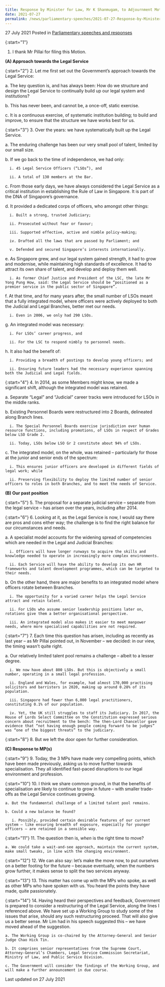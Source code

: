 ```yaml
---
title: Response by Minister for Law, Mr K Shanmugam, to Adjournment Motion Moved by Mr Murali Pillai
date: 2021-07-27
permalink: /news/parliamentary-speeches/2021-07-27-Response-by-Minister-for-Law-to-Adjournment-Motion-Moved-by-Mr-Murali-Pillai
---
```


27 July 2021 Posted in [Parliamentary speeches and responses](/news/parliamentary-speeches)

{:start="1"}
1. I thank Mr Pillai for filing this Motion. 

**(A) Approach towards the Legal Service**

{:start="2"}
2. Let me first set out the Government’s approach towards the Legal Service: 

   a. The key question is, and has always been: How do we structure and design the Legal Service to continually build up our legal system and institutions?
   
   b. This has never been, and cannot be, a once-off, static exercise.
   
   c. It is a continuous exercise, of systematic institution building; to build and improve, to ensure that the structure we have works best for us.  

{:start="3"}
3. Over the years: we have systematically built up the Legal Service. 

   a. The enduring challenge has been our very small pool of talent, limited by our small size.
   
   b. If we go back to the time of independence, we had only:

      i. 45 Legal Service Officers (“LSOs”), and 
      
      ii. A total of 130 members at the Bar.

   c. From those early days, we have always considered the Legal Service as a critical institution in establishing the Rule of Law in Singapore. It is part of the DNA of Singapore’s governance. 
   
   d. It provided a dedicated corps of officers, who amongst other things: 
   
      i. Built a strong, trusted Judiciary;
      
      ii. Prosecuted without fear or favour;
      
      iii. Supported effective, active and nimble policy-making;
      
      iv. Drafted all the laws that are passed by Parliament; and
      
      v. Defended and secured Singapore’s interests internationally.

   e. As Singapore grew, and our legal system gained strength, it had to grow and modernise, while maintaining high standards of excellence. It had to attract its own share of talent, and develop and deploy them well. 

      i. As former Chief Justice and President of the LSC, the late Mr Yong Pung How, said: the Legal Service should be “positioned as a premier service in the public sector of Singapore”.

   f. At that time, and for many years after, the small number of LSOs meant that a fully integrated model, where officers were actively deployed to both the Judicial and Legal Branches, better met our needs. 

      i. Even in 2006, we only had 290 LSOs. 

   g. An integrated model was necessary: 

      i. For LSOs’ career progress, and
      
      ii. For the LSC to respond nimbly to personnel needs. 

   h. It also had the benefit of:

      i. Providing a breadth of postings to develop young officers; and

      ii. Ensuring future leaders had the necessary experience spanning both the Judicial and Legal fields. 

{:start="4"}
4. In 2014, as some Members might know, we made a significant shift, although the integrated model was retained. 

   a. Separate “Legal” and “Judicial” career tracks were introduced for LSOs in the middle ranks.
   
   b. Existing Personnel Boards were restructured into 2 Boards, delineated along Branch lines. 

      i. The Special Personnel Boards exercise jurisdiction over human resource functions, including promotions, of LSOs in respect of Grades below LSO Grade 2. 
      
      ii. Today, LSOs below LSO Gr 2 constitute about 94% of LSOs.

   c. The integrated model, on the whole, was retained – particularly for those at the junior and senior ends of the spectrum: 

      i. This ensures junior officers are developed in different fields of legal work; while  
      
      ii. Preserving flexibility to deploy the limited number of senior officers to roles in both Branches, and to meet the needs of Service. 

**(B) Our past position**

{:start="5"}
5. The proposal for a separate judicial service – separate from the legal service – has arisen over the years, including after 2014. 

{:start="6"}
6. Looking at it, as the Legal Service is now, I would say there are pros and cons either way; the challenge is to find the right balance for our circumstances and needs. 

   a. A specialist model accounts for the widening spread of competencies which are needed in the Legal and Judicial Branches: 

      i. Officers will have longer runways to acquire the skills and knowledge needed to operate in increasingly more complex environments.
      
      ii. Each Service will have the ability to develop its own HR frameworks and talent development programmes, which can be targeted to their needs. 

   b. On the other hand, there are major benefits to an integrated model where officers rotate between Branches. 

      i. The opportunity for a varied career helps the Legal Service attract and retain talent.
      
      ii. For LSOs who assume senior leadership positions later on, rotations give them a better organisational perspective.
      
      iii. An integrated model also makes it easier to meet manpower needs, where more specialised capabilities are not required. 

{:start="7"}
7. Each time this question has arisen, including as recently as last year – as Mr Pillai pointed out, in November – we decided: in our view, the timing wasn’t quite right. 

   a. Our relatively limited talent pool remains a challenge – albeit to a lesser degree. 
   
      i. We now have about 800 LSOs. But this is objectively a small number, operating in a small legal profession. 
      
      ii. England and Wales, for example, had almost 170,000 practising solicitors and barristers in 2020, making up around 0.28% of its population.
      
      iii. Singapore had fewer than 6,000 legal practitioners, constituting 0.1% of our population.
      
      iv. Yet, the UK still struggles to staff its Judiciary. In 2017, the House of Lords Select Committee on the Constitution expressed serious concern about recruitment to the bench: The then-Lord Chancellor gave evidence that “not having enough people coming forward to be judges” was “one of the biggest threats” to the judiciary. 

{:start="8"}
8. But we left the door open for further consideration. 

**(C) Response to MP(s)**

{:start="9"}
9. Today, the 3 MPs have made very compelling points, which have been made previously, asking us to move further towards specialisation. They all identified fast-paced disruptions to our legal environment and profession. 

{:start="10"}
10. I think we share common ground, in that the benefits of specialisation are likely to continue to grow in future – with smaller trade-offs as the Legal Service continues growing.

    a. But the fundamental challenge of a limited talent pool remains.
    
    b. Could a new balance be found? 
    
       i. Possibly, provided certain desirable features of our current system – like ensuring breadth of exposure, especially for younger officers – are retained in a sensible way. 
       
{:start="11"}
11. The question then is, <i>when</i> is the right time to move?

    a. We could take a wait-and-see approach, maintain the current system, make small tweaks, in line with the changing environment.
    
{:start="12"}
12. We can also say: let’s make the move now, to put ourselves on a better footing for the future – because eventually, when the numbers grow further, it makes sense to split the two services anyway.

{:start="13"}
13. This matter has come up with the MPs who spoke, as well as other MPs who have spoken with us. You heard the points they have made, quite passionately.

{:start="14"}
14. Having heard their perspectives and feedback, Government is prepared to consider a restructuring of the Legal Service, along the lines I referenced above. We have set up a Working Group to study some of the issues that arise, should any such restructuring proceed. That will also give us a better sense. Mr Lim had in his speech suggested this – we have moved ahead of the suggestion.

    a. The Working Group is co-chaired by the Attorney-General and Senior Judge Chao Hick Tin. 
    
    b. It comprises senior representatives from the Supreme Court, Attorney-General’s Chambers, Legal Service Commission Secretariat, Ministry of Law, and Public Service Division. 
    
    c. The Government will consider the findings of the Working Group, and will make a further announcement in due course. 


<p class="right-side-updated">Last updated on 27 July 2021</p>
